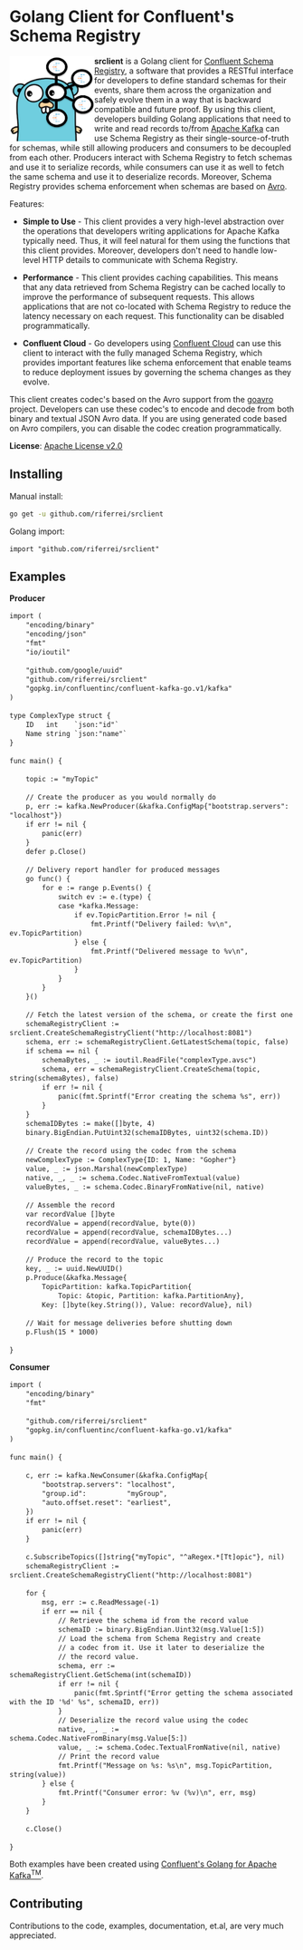Golang Client for Confluent's Schema Registry
=====================================================

<img align="left" width="150" height="150" src="images/Gopher_Confluent_Logo.png">

**srclient** is a Golang client for [Confluent Schema Registry](https://www.confluent.io/confluent-schema-registry/), a software that provides a RESTful interface for developers to define standard schemas for their events, share them across the organization and safely evolve them in a way that is backward compatible and future proof. By using this client, developers building Golang applications that need to write and read records to/from [Apache Kafka](https://kafka.apache.org/) can use Schema Registry as their single-source-of-truth for schemas, while still allowing producers and consumers to be decoupled from each other. Producers interact with Schema Registry to fetch schemas and use it to serialize records, while consumers can use it as well to fetch the same schema and use it to deserialize records. Moreover, Schema Registry provides schema enforcement when schemas are based on [Avro](https://avro.apache.org/).

Features:

- **Simple to Use** - This client provides a very high-level abstraction over the operations that developers writing applications for Apache Kafka typically need. Thus, it will feel natural for them using the functions that this client provides. Moreover, developers don't need to handle low-level HTTP details to communicate with Schema Registry.

- **Performance** - This client provides caching capabilities. This means that any data retrieved from Schema Registry can be cached locally to improve the performance of subsequent requests. This allows applications that are not co-located with Schema Registry to reduce the latency necessary on each request. This functionality can be disabled programmatically.

- **Confluent Cloud** - Go developers using [Confluent Cloud](https://www.confluent.io/confluent-cloud/) can use this client to interact with the fully managed Schema Registry, which provides important features like schema enforcement that enable teams to reduce deployment issues by governing the schema changes as they evolve.

This client creates codec's based on the Avro support from the [goavro](https://github.com/linkedin/goavro) project. Developers can use these codec's to encode and decode from both binary and textual JSON Avro data. If you are using generated code based on Avro compilers, you can disable the codec creation programmatically.

**License**: [Apache License v2.0](http://www.apache.org/licenses/LICENSE-2.0)

Installing
-------------------

Manual install:
```bash
go get -u github.com/riferrei/srclient
```

Golang import:
```golang
import "github.com/riferrei/srclient"
```

Examples
-------------------

**Producer**

```golang
import (
	"encoding/binary"
	"encoding/json"
	"fmt"
	"io/ioutil"

	"github.com/google/uuid"
	"github.com/riferrei/srclient"
	"gopkg.in/confluentinc/confluent-kafka-go.v1/kafka"
)

type ComplexType struct {
	ID   int    `json:"id"`
	Name string `json:"name"`
}

func main() {

	topic := "myTopic"

	// Create the producer as you would normally do
	p, err := kafka.NewProducer(&kafka.ConfigMap{"bootstrap.servers": "localhost"})
	if err != nil {
		panic(err)
	}
	defer p.Close()

	// Delivery report handler for produced messages
	go func() {
		for e := range p.Events() {
			switch ev := e.(type) {
			case *kafka.Message:
				if ev.TopicPartition.Error != nil {
					fmt.Printf("Delivery failed: %v\n", ev.TopicPartition)
				} else {
					fmt.Printf("Delivered message to %v\n", ev.TopicPartition)
				}
			}
		}
	}()

	// Fetch the latest version of the schema, or create the first one
	schemaRegistryClient := srclient.CreateSchemaRegistryClient("http://localhost:8081")
	schema, err := schemaRegistryClient.GetLatestSchema(topic, false)
	if schema == nil {
		schemaBytes, _ := ioutil.ReadFile("complexType.avsc")
		schema, err = schemaRegistryClient.CreateSchema(topic, string(schemaBytes), false)
		if err != nil {
			panic(fmt.Sprintf("Error creating the schema %s", err))
		}
	}
	schemaIDBytes := make([]byte, 4)
	binary.BigEndian.PutUint32(schemaIDBytes, uint32(schema.ID))

	// Create the record using the codec from the schema
	newComplexType := ComplexType{ID: 1, Name: "Gopher"}
	value, _ := json.Marshal(newComplexType)
	native, _, _ := schema.Codec.NativeFromTextual(value)
	valueBytes, _ := schema.Codec.BinaryFromNative(nil, native)

	// Assemble the record
	var recordValue []byte
	recordValue = append(recordValue, byte(0))
	recordValue = append(recordValue, schemaIDBytes...)
	recordValue = append(recordValue, valueBytes...)

	// Produce the record to the topic
	key, _ := uuid.NewUUID()
	p.Produce(&kafka.Message{
		TopicPartition: kafka.TopicPartition{
			Topic: &topic, Partition: kafka.PartitionAny},
		Key: []byte(key.String()), Value: recordValue}, nil)

	// Wait for message deliveries before shutting down
	p.Flush(15 * 1000)

}
```

**Consumer**

```golang
import (
	"encoding/binary"
	"fmt"

	"github.com/riferrei/srclient"
	"gopkg.in/confluentinc/confluent-kafka-go.v1/kafka"
)

func main() {

	c, err := kafka.NewConsumer(&kafka.ConfigMap{
		"bootstrap.servers": "localhost",
		"group.id":          "myGroup",
		"auto.offset.reset": "earliest",
	})
	if err != nil {
		panic(err)
	}

	c.SubscribeTopics([]string{"myTopic", "^aRegex.*[Tt]opic"}, nil)
	schemaRegistryClient := srclient.CreateSchemaRegistryClient("http://localhost:8081")

	for {
		msg, err := c.ReadMessage(-1)
		if err == nil {
			// Retrieve the schema id from the record value
			schemaID := binary.BigEndian.Uint32(msg.Value[1:5])
			// Load the schema from Schema Registry and create
			// a codec from it. Use it later to deserialize the
			// the record value.
			schema, err := schemaRegistryClient.GetSchema(int(schemaID))
			if err != nil {
				panic(fmt.Sprintf("Error getting the schema associated with the ID '%d' %s", schemaID, err))
			}
			// Deserialize the record value using the codec
			native, _, _ := schema.Codec.NativeFromBinary(msg.Value[5:])
			value, _ := schema.Codec.TextualFromNative(nil, native)
			// Print the record value
			fmt.Printf("Message on %s: %s\n", msg.TopicPartition, string(value))
		} else {
			fmt.Printf("Consumer error: %v (%v)\n", err, msg)
		}
	}

	c.Close()
	
}
```

Both examples have been created using [Confluent's Golang for Apache Kafka<sup>TM</sup>](https://github.com/confluentinc/confluent-kafka-go).

Contributing
------------
Contributions to the code, examples, documentation, et.al, are very much appreciated.